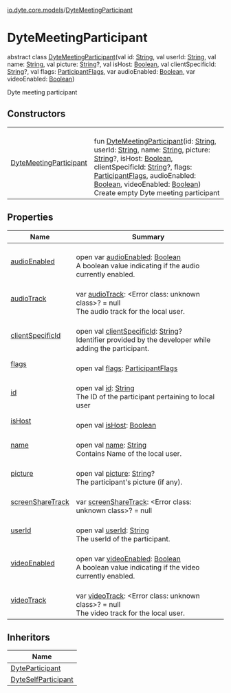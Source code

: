 [io.dyte.core.models](../index.md)/[DyteMeetingParticipant](index.md)

# DyteMeetingParticipant


abstract class [DyteMeetingParticipant](index.md)(val id: [String](https://kotlinlang.org/api/latest/jvm/stdlib/kotlin/-string/index.html), val userId: [String](https://kotlinlang.org/api/latest/jvm/stdlib/kotlin/-string/index.html), val name: [String](https://kotlinlang.org/api/latest/jvm/stdlib/kotlin/-string/index.html), val picture: [String](https://kotlinlang.org/api/latest/jvm/stdlib/kotlin/-string/index.html)?, val isHost: [Boolean](https://kotlinlang.org/api/latest/jvm/stdlib/kotlin/-boolean/index.html), val clientSpecificId: [String](https://kotlinlang.org/api/latest/jvm/stdlib/kotlin/-string/index.html)?, val flags: [ParticipantFlags](../-participant-flags/index.md), var audioEnabled: [Boolean](https://kotlinlang.org/api/latest/jvm/stdlib/kotlin/-boolean/index.html), var videoEnabled: [Boolean](https://kotlinlang.org/api/latest/jvm/stdlib/kotlin/-boolean/index.html))

Dyte meeting participant

## Constructors

| | |
|---|---|
| [DyteMeetingParticipant](-dyte-meeting-participant.md) | <br/>fun [DyteMeetingParticipant](-dyte-meeting-participant.md)(id: [String](https://kotlinlang.org/api/latest/jvm/stdlib/kotlin/-string/index.html), userId: [String](https://kotlinlang.org/api/latest/jvm/stdlib/kotlin/-string/index.html), name: [String](https://kotlinlang.org/api/latest/jvm/stdlib/kotlin/-string/index.html), picture: [String](https://kotlinlang.org/api/latest/jvm/stdlib/kotlin/-string/index.html)?, isHost: [Boolean](https://kotlinlang.org/api/latest/jvm/stdlib/kotlin/-boolean/index.html), clientSpecificId: [String](https://kotlinlang.org/api/latest/jvm/stdlib/kotlin/-string/index.html)?, flags: [ParticipantFlags](../-participant-flags/index.md), audioEnabled: [Boolean](https://kotlinlang.org/api/latest/jvm/stdlib/kotlin/-boolean/index.html), videoEnabled: [Boolean](https://kotlinlang.org/api/latest/jvm/stdlib/kotlin/-boolean/index.html))<br/>Create empty Dyte meeting participant |

## Properties

| Name | Summary |
|---|---|
| [audioEnabled](audio-enabled.md) | <br/>open var [audioEnabled](audio-enabled.md): [Boolean](https://kotlinlang.org/api/latest/jvm/stdlib/kotlin/-boolean/index.html)<br/>A boolean value indicating if the audio currently enabled. |
| [audioTrack](audio-track.md) | <br/>var [audioTrack](audio-track.md): &lt;Error class: unknown class&gt;? = null<br/>The audio track for the local user. |
| [clientSpecificId](client-specific-id.md) | <br/>open val [clientSpecificId](client-specific-id.md): [String](https://kotlinlang.org/api/latest/jvm/stdlib/kotlin/-string/index.html)?<br/>Identifier provided by the developer while adding the participant. |
| [flags](flags.md) | <br/>open val [flags](flags.md): [ParticipantFlags](../-participant-flags/index.md) |
| [id](id.md) | <br/>open val [id](id.md): [String](https://kotlinlang.org/api/latest/jvm/stdlib/kotlin/-string/index.html)<br/>The ID of the participant pertaining to local user |
| [isHost](is-host.md) | <br/>open val [isHost](is-host.md): [Boolean](https://kotlinlang.org/api/latest/jvm/stdlib/kotlin/-boolean/index.html) |
| [name](name.md) | <br/>open val [name](name.md): [String](https://kotlinlang.org/api/latest/jvm/stdlib/kotlin/-string/index.html)<br/>Contains Name of the local user. |
| [picture](picture.md) | <br/>open val [picture](picture.md): [String](https://kotlinlang.org/api/latest/jvm/stdlib/kotlin/-string/index.html)?<br/>The participant's picture (if any). |
| [screenShareTrack](screen-share-track.md) | <br/>var [screenShareTrack](screen-share-track.md): &lt;Error class: unknown class&gt;? = null |
| [userId](user-id.md) | <br/>open val [userId](user-id.md): [String](https://kotlinlang.org/api/latest/jvm/stdlib/kotlin/-string/index.html)<br/>The userId of the participant. |
| [videoEnabled](video-enabled.md) | <br/>open var [videoEnabled](video-enabled.md): [Boolean](https://kotlinlang.org/api/latest/jvm/stdlib/kotlin/-boolean/index.html)<br/>A boolean value indicating if the video currently enabled. |
| [videoTrack](video-track.md) | <br/>var [videoTrack](video-track.md): &lt;Error class: unknown class&gt;? = null<br/>The video track for the local user. |

## Inheritors

| Name |
|---|
| [DyteParticipant](../-dyte-participant/index.md) |
| [DyteSelfParticipant](../-dyte-self-participant/index.md) |
